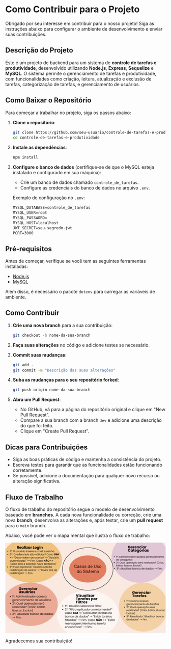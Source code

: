 # Como Contribuir para o Projeto

Obrigado por seu interesse em contribuir para o nosso projeto! Siga as instruções abaixo para configurar o ambiente de desenvolvimento e enviar suas contribuições.

## Descrição do Projeto

Este é um projeto de backend para um sistema de **controle de tarefas e produtividade**, desenvolvido utilizando **Node.js**, **Express**, **Sequelize** e **MySQL**. O sistema permite o gerenciamento de tarefas e produtividade, com funcionalidades como criação, leitura, atualização e exclusão de tarefas, categorização de tarefas, e gerenciamento de usuários.

## Como Baixar o Repositório

Para começar a trabalhar no projeto, siga os passos abaixo:

1. **Clone o repositório**:
    ```bash
    git clone https://github.com/seu-usuario/controle-de-tarefas-e-produtividade.git
    cd controle-de-tarefas-e-produtividade
    ```

2. **Instale as dependências**:
    ```bash
    npm install
    ```

3. **Configure o banco de dados** (certifique-se de que o MySQL esteja instalado e configurado em sua máquina):
    - Crie um banco de dados chamado `controle_de_tarefas`.
    - Configure as credenciais do banco de dados no arquivo `.env`.

    Exemplo de configuração no `.env`:
    ```env
    MYSQL_DATABASE=controle_de_tarefas
    MYSQL_USER=root
    MYSQL_PASSWORD=
    MYSQL_HOST=localhost
    JWT_SECRET=seu-segredo-jwt
    PORT=3000
    ```

## Pré-requisitos

Antes de começar, verifique se você tem as seguintes ferramentas instaladas:

- [Node.js](https://nodejs.org/)
- [MySQL](https://www.mysql.com/)

Além disso, é necessário o pacote `dotenv` para carregar as variáveis de ambiente.

## Como Contribuir

1. **Crie uma nova branch** para a sua contribuição:
    ```bash
    git checkout -b nome-da-sua-branch
    ```

2. **Faça suas alterações** no código e adicione testes se necessário.

3. **Commit suas mudanças**:
    ```bash
    git add .
    git commit -m "Descrição das suas alterações"
    ```

4. **Suba as mudanças para o seu repositório forked**:
    ```bash
    git push origin nome-da-sua-branch
    ```

5. **Abra um Pull Request**:
    - No GitHub, vá para a página do repositório original e clique em "New Pull Request".
    - Compare a sua branch com a branch `dev` e adicione uma descrição do que foi feito.
    - Clique em "Create Pull Request".

## Dicas para Contribuições

- Siga as boas práticas de código e mantenha a consistência do projeto.
- Escreva testes para garantir que as funcionalidades estão funcionando corretamente.
- Se possível, adicione a documentação para qualquer novo recurso ou alteração significativa.

## Fluxo de Trabalho

O fluxo de trabalho do repositório segue o modelo de desenvolvimento baseado em **branches**. A cada nova funcionalidade ou correção, crie uma nova **branch**, desenvolva as alterações e, após testar, crie um **pull request** para o `main` branch.

Abaixo, você pode ver o mapa mental que ilustra o fluxo de trabalho:

![Mapa Mental do Fluxo de Trabalho](./tasksdocs/Models/Brainstorm%20Mapa%20Mental%20Minimalista%20Bege%20-%20Back-end.png)


Agradecemos sua contribuição!
